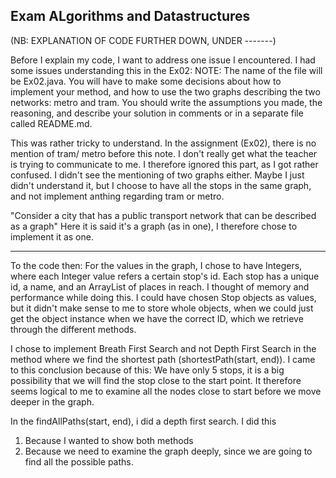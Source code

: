 Exam ALgorithms and Datastructures
-------------------------------------------------

(NB: EXPLANATION OF CODE FURTHER DOWN, UNDER -------)

Before I explain my code, I want to address one issue I encountered.
I had some issues understanding this in the Ex02:
NOTE: The name of the file will be Ex02.java. You will have to make some decisions about
how to implement your method, and how to use the two graphs describing the two networks:
metro and tram. You should write the assumptions you made, the reasoning, and describe
your solution in comments or in a separate file called README.md.

This was rather tricky to understand. In the assignment (Ex02), there is no mention of tram/ metro
before this note. I don't really get what the teacher is trying to communicate to me.
I therefore ignored this part, as I got rather confused.
I didn't see the mentioning of two graphs either. Maybe I just didn't understand it, but I choose to have all the 
stops in the same graph, and not implement anthing regarding tram or metro.

"Consider a city that has a public transport network that can be described as a graph"
Here it is said it's a graph (as in one), I therefore chose to implement it as one.

-------------------------------------------------

To the code then:
For the values in the graph, I chose to have Integers, where each Integer value refers a certain
stop's id. Each stop has a unique id, a name, and an ArrayList of places in reach.
I thought of memory and performance while doing this. I could have chosen Stop objects as values,
but it didn't make sense to me to store whole objects, when we could just get the object instance 
when we have the correct ID, which we retrieve through the different methods. 

I chose to implement Breath First Search and not Depth First Search in the method where we find
the shortest path (shortestPath(start, end)). I came to this conclusion because of 
this:
We have only 5 stops, it is a big possibility that we will find the stop 
close to the start point. It therefore seems logical to me to examine all the nodes close to start
before we move deeper in the graph.

In the findAllPaths(start, end), i did a depth first search. I did this 
1. Because I wanted to show both methods
2. Because we need to examine the graph deeply, since we are going to find all the possible paths.



